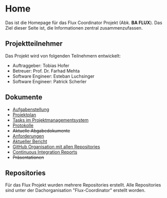 # Home

Das ist die Homepage für das Flux Coordinator Projekt (Abk. **BA FLUX**). Das Ziel dieser Seite ist, die Informationen zentral zusammenzufassen.

## Projektteilnehmer

Das Projekt wird von folgenden Teilnehmern entwickelt:

* Auftraggeber: Tobias Hofer
* Betreuer: Prof. Dr. Farhad Mehta
* Software Engineer: Esteban Luchsinger
* Software Engineer: Patrick Scherler

## Dokumente

* [Aufgabenstellung](/documents/Aufgabenstellung-2018-FS-BA-Kurzel-Scherler-Luchsinger_-_V0101_DE.pdf)
* [Projektplan](/documents/Projektplan.pdf)
* [Tasks im Projektmanagementsystem](https://jira.flux-coordinator.com/secure/RapidBoard.jspa?rapidView=1&view=detail)
* [Protokolle](/protocols)
* ~~Aktuelle Abgabedokumente~~
* [Anforderungen](/requirements)
* [Aktueller Bericht](/documents/TechnischerBericht.pdf)
* [GitHub Organisation mit allen Repositories](https://github.com/orgs/Flux-Coordinator/)
* [Continuous Integration Reports](/continuous-integration)
* ~~Präsentationen~~

## Repositories

Für das Flux Projekt wurden mehrere Repositories erstellt. Alle Repositories sind unter der Dachorganisation "Flux-Coordinator" erstellt worden.